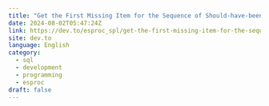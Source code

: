 ```yaml
---
title: "Get the First Missing Item for the Sequence of Should-have-been Continuous Sequence Numbers #eg16"
date: 2024-08-02T05:47:24Z
link: https://dev.to/esproc_spl/get-the-first-missing-item-for-the-sequence-of-should-have-been-continuous-sequence-numbers-eg16-176o?utm_medium=RSS&utm_source=news.12bit.vn
site: dev.to
language: English
category:
  - sql
  - development
  - programming
  - esproc
draft: false
---
```

